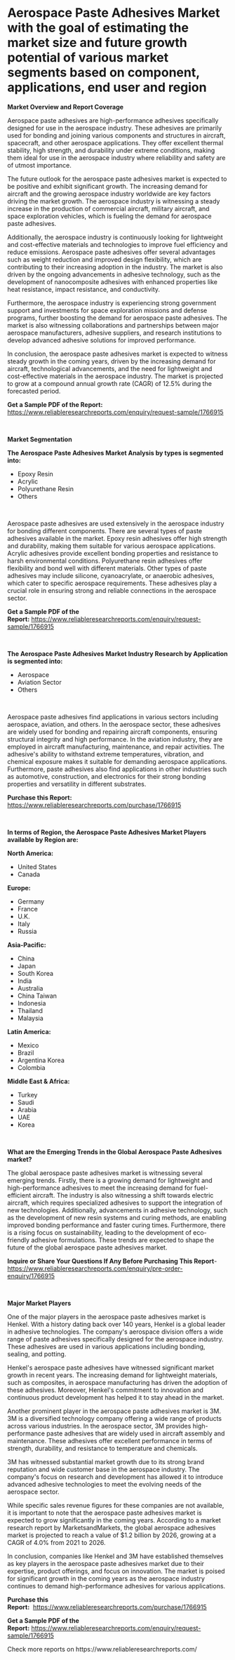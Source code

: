 <p><h1>Aerospace Paste Adhesives Market with the goal of estimating the market size and future growth potential of various market segments based on component, applications, end user and region</h1></p><p><strong>Market Overview and Report Coverage</strong></p>
<p><p>Aerospace paste adhesives are high-performance adhesives specifically designed for use in the aerospace industry. These adhesives are primarily used for bonding and joining various components and structures in aircraft, spacecraft, and other aerospace applications. They offer excellent thermal stability, high strength, and durability under extreme conditions, making them ideal for use in the aerospace industry where reliability and safety are of utmost importance.</p><p>The future outlook for the aerospace paste adhesives market is expected to be positive and exhibit significant growth. The increasing demand for aircraft and the growing aerospace industry worldwide are key factors driving the market growth. The aerospace industry is witnessing a steady increase in the production of commercial aircraft, military aircraft, and space exploration vehicles, which is fueling the demand for aerospace paste adhesives.</p><p>Additionally, the aerospace industry is continuously looking for lightweight and cost-effective materials and technologies to improve fuel efficiency and reduce emissions. Aerospace paste adhesives offer several advantages such as weight reduction and improved design flexibility, which are contributing to their increasing adoption in the industry. The market is also driven by the ongoing advancements in adhesive technology, such as the development of nanocomposite adhesives with enhanced properties like heat resistance, impact resistance, and conductivity.</p><p>Furthermore, the aerospace industry is experiencing strong government support and investments for space exploration missions and defense programs, further boosting the demand for aerospace paste adhesives. The market is also witnessing collaborations and partnerships between major aerospace manufacturers, adhesive suppliers, and research institutions to develop advanced adhesive solutions for improved performance.</p><p>In conclusion, the aerospace paste adhesives market is expected to witness steady growth in the coming years, driven by the increasing demand for aircraft, technological advancements, and the need for lightweight and cost-effective materials in the aerospace industry. The market is projected to grow at a compound annual growth rate (CAGR) of 12.5% during the forecasted period.</p></p>
<p><strong>Get a Sample PDF of the Report:</strong> <a href="https://www.reliableresearchreports.com/enquiry/request-sample/1766915">https://www.reliableresearchreports.com/enquiry/request-sample/1766915</a></p>
<p>&nbsp;</p>
<p><strong>Market Segmentation</strong></p>
<p><strong>The Aerospace Paste Adhesives Market Analysis by types is segmented into:</strong></p>
<p><ul><li>Epoxy Resin</li><li>Acrylic</li><li>Polyurethane Resin</li><li>Others</li></ul></p>
<p>&nbsp;</p>
<p><p>Aerospace paste adhesives are used extensively in the aerospace industry for bonding different components. There are several types of paste adhesives available in the market. Epoxy resin adhesives offer high strength and durability, making them suitable for various aerospace applications. Acrylic adhesives provide excellent bonding properties and resistance to harsh environmental conditions. Polyurethane resin adhesives offer flexibility and bond well with different materials. Other types of paste adhesives may include silicone, cyanoacrylate, or anaerobic adhesives, which cater to specific aerospace requirements. These adhesives play a crucial role in ensuring strong and reliable connections in the aerospace sector.</p></p>
<p><strong>Get a Sample PDF of the Report:</strong>&nbsp;<a href="https://www.reliableresearchreports.com/enquiry/request-sample/1766915">https://www.reliableresearchreports.com/enquiry/request-sample/1766915</a></p>
<p>&nbsp;</p>
<p><strong>The Aerospace Paste Adhesives Market Industry Research by Application is segmented into:</strong></p>
<p><ul><li>Aerospace</li><li>Aviation Sector</li><li>Others</li></ul></p>
<p>&nbsp;</p>
<p><p>Aerospace paste adhesives find applications in various sectors including aerospace, aviation, and others. In the aerospace sector, these adhesives are widely used for bonding and repairing aircraft components, ensuring structural integrity and high performance. In the aviation industry, they are employed in aircraft manufacturing, maintenance, and repair activities. The adhesive's ability to withstand extreme temperatures, vibration, and chemical exposure makes it suitable for demanding aerospace applications. Furthermore, paste adhesives also find applications in other industries such as automotive, construction, and electronics for their strong bonding properties and versatility in different substrates.</p></p>
<p><strong>Purchase this Report:</strong>&nbsp; <a href="https://www.reliableresearchreports.com/purchase/1766915">https://www.reliableresearchreports.com/purchase/1766915</a></p>
<p>&nbsp;</p>
<p><strong>In terms of Region, the Aerospace Paste Adhesives Market Players available by Region are:</strong></p>
<p>
    <p> <strong> North America: </strong>
        <ul>
            <li>United States</li>
            <li>Canada</li>
        </ul>
        </p> 
    <p> <strong> Europe: </strong>
        <ul>
            <li>Germany</li>
            <li>France</li>
            <li>U.K.</li>
            <li>Italy</li>
            <li>Russia</li>
        </ul>
        </p> 
    <p> <strong> Asia-Pacific: </strong>
        <ul>
            <li>China</li>
            <li>Japan</li>
            <li>South Korea</li>
            <li>India</li>
            <li>Australia</li>
            <li>China Taiwan</li>
            <li>Indonesia</li>
            <li>Thailand</li>
            <li>Malaysia</li>
        </ul>
        </p> 
    <p> <strong> Latin America: </strong>
        <ul>
            <li>Mexico</li>
            <li>Brazil</li>
            <li>Argentina Korea</li>
            <li>Colombia</li>
        </ul>
        </p> 
    <p> <strong> Middle East & Africa: </strong>
        <ul>
            <li>Turkey</li>
            <li>Saudi</li>
            <li>Arabia</li>
            <li>UAE</li>
            <li>Korea</li>
        </ul>
    </p>
    </p>
<p>&nbsp;</p>
<p><strong>What are the Emerging Trends in the Global Aerospace Paste Adhesives market?</strong></p>
<p><p>The global aerospace paste adhesives market is witnessing several emerging trends. Firstly, there is a growing demand for lightweight and high-performance adhesives to meet the increasing demand for fuel-efficient aircraft. The industry is also witnessing a shift towards electric aircraft, which requires specialized adhesives to support the integration of new technologies. Additionally, advancements in adhesive technology, such as the development of new resin systems and curing methods, are enabling improved bonding performance and faster curing times. Furthermore, there is a rising focus on sustainability, leading to the development of eco-friendly adhesive formulations. These trends are expected to shape the future of the global aerospace paste adhesives market.</p></p>
<p><strong>Inquire or Share Your Questions If Any Before Purchasing This Report</strong>- <a href="https://www.reliableresearchreports.com/enquiry/pre-order-enquiry/1766915">https://www.reliableresearchreports.com/enquiry/pre-order-enquiry/1766915</a></p>
<p>&nbsp;</p>
<p><strong>Major Market Players</strong></p>
<p><p>One of the major players in the aerospace paste adhesives market is Henkel. With a history dating back over 140 years, Henkel is a global leader in adhesive technologies. The company's aerospace division offers a wide range of paste adhesives specifically designed for the aerospace industry. These adhesives are used in various applications including bonding, sealing, and potting.</p><p>Henkel's aerospace paste adhesives have witnessed significant market growth in recent years. The increasing demand for lightweight materials, such as composites, in aerospace manufacturing has driven the adoption of these adhesives. Moreover, Henkel's commitment to innovation and continuous product development has helped it to stay ahead in the market.</p><p>Another prominent player in the aerospace paste adhesives market is 3M. 3M is a diversified technology company offering a wide range of products across various industries. In the aerospace sector, 3M provides high-performance paste adhesives that are widely used in aircraft assembly and maintenance. These adhesives offer excellent performance in terms of strength, durability, and resistance to temperature and chemicals.</p><p>3M has witnessed substantial market growth due to its strong brand reputation and wide customer base in the aerospace industry. The company's focus on research and development has allowed it to introduce advanced adhesive technologies to meet the evolving needs of the aerospace sector.</p><p>While specific sales revenue figures for these companies are not available, it is important to note that the aerospace paste adhesives market is expected to grow significantly in the coming years. According to a market research report by MarketsandMarkets, the global aerospace adhesives market is projected to reach a value of $1.2 billion by 2026, growing at a CAGR of 4.0% from 2021 to 2026.</p><p>In conclusion, companies like Henkel and 3M have established themselves as key players in the aerospace paste adhesives market due to their expertise, product offerings, and focus on innovation. The market is poised for significant growth in the coming years as the aerospace industry continues to demand high-performance adhesives for various applications.</p></p>
<p><strong>Purchase this Report:</strong>&nbsp;&nbsp;<a href="https://www.reliableresearchreports.com/purchase/1766915">https://www.reliableresearchreports.com/purchase/1766915</a></p>
<p></p>
<p><strong>Get a Sample PDF of the Report:</strong>&nbsp;<a href="https://www.reliableresearchreports.com/enquiry/request-sample/1766915">https://www.reliableresearchreports.com/enquiry/request-sample/1766915</a></p>
<p>Check more reports on https://www.reliableresearchreports.com/</p>